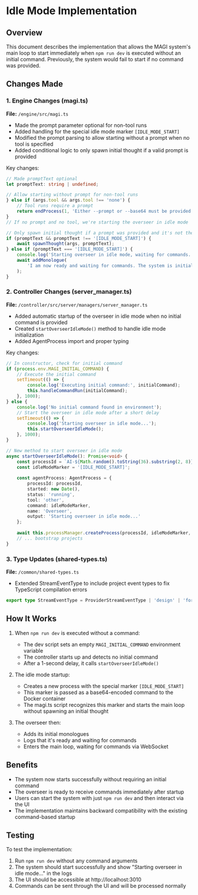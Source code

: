 # Idle Mode Implementation

## Overview

This document describes the implementation that allows the MAGI system's main loop to start immediately when `npm run dev` is executed without an initial command. Previously, the system would fail to start if no command was provided.

## Changes Made

### 1. Engine Changes (magi.ts)

**File:** `/engine/src/magi.ts`

- Made the prompt parameter optional for non-tool runs
- Added handling for the special idle mode marker `[IDLE_MODE_START]`
- Modified the prompt parsing to allow starting without a prompt when no tool is specified
- Added conditional logic to only spawn initial thought if a valid prompt is provided

Key changes:
```typescript
// Made promptText optional
let promptText: string | undefined;

// Allow starting without prompt for non-tool runs
} else if (args.tool && args.tool !== 'none') {
    // Tool runs require a prompt
    return endProcess(1, 'Either --prompt or --base64 must be provided for tool runs');
}
// If no prompt and no tool, we're starting the overseer in idle mode

// Only spawn initial thought if a prompt was provided and it's not the idle mode marker
if (promptText && promptText !== '[IDLE_MODE_START]') {
    await spawnThought(args, promptText);
} else if (promptText === '[IDLE_MODE_START]') {
    console.log('Starting overseer in idle mode, waiting for commands...');
    await addMonologue(
        'I am now ready and waiting for commands. The system is initialized and I can begin helping as soon as I receive instructions.'
    );
}
```

### 2. Controller Changes (server_manager.ts)

**File:** `/controller/src/server/managers/server_manager.ts`

- Added automatic startup of the overseer in idle mode when no initial command is provided
- Created `startOverseerIdleMode()` method to handle idle mode initialization
- Added AgentProcess import and proper typing

Key changes:
```typescript
// In constructor, check for initial command
if (process.env.MAGI_INITIAL_COMMAND) {
    // Execute the initial command
    setTimeout(() => {
        console.log('Executing initial command:', initialCommand);
        this.handleCommandRun(initialCommand);
    }, 1000);
} else {
    console.log('No initial command found in environment');
    // Start the overseer in idle mode after a short delay
    setTimeout(() => {
        console.log('Starting overseer in idle mode...');
        this.startOverseerIdleMode();
    }, 1000);
}

// New method to start overseer in idle mode
async startOverseerIdleMode(): Promise<void> {
    const processId = `AI-${Math.random().toString(36).substring(2, 8)}`;
    const idleModeMarker = '[IDLE_MODE_START]';
    
    const agentProcess: AgentProcess = {
        processId: processId,
        started: new Date(),
        status: 'running',
        tool: 'other',
        command: idleModeMarker,
        name: 'Overseer',
        output: 'Starting overseer in idle mode...'
    };
    
    await this.processManager.createProcess(processId, idleModeMarker, agentProcess);
    // ... bootstrap projects
}
```

### 3. Type Updates (shared-types.ts)

**File:** `/common/shared-types.ts`

- Extended StreamEventType to include project event types to fix TypeScript compilation errors

```typescript
export type StreamEventType = ProviderStreamEventType | 'design' | 'format_info' | 'complete' | 'project_create' | 'project_update' | 'project_delete';
```

## How It Works

1. When `npm run dev` is executed without a command:
   - The dev script sets an empty `MAGI_INITIAL_COMMAND` environment variable
   - The controller starts up and detects no initial command
   - After a 1-second delay, it calls `startOverseerIdleMode()`

2. The idle mode startup:
   - Creates a new process with the special marker `[IDLE_MODE_START]`
   - This marker is passed as a base64-encoded command to the Docker container
   - The magi.ts script recognizes this marker and starts the main loop without spawning an initial thought

3. The overseer then:
   - Adds its initial monologues
   - Logs that it's ready and waiting for commands
   - Enters the main loop, waiting for commands via WebSocket

## Benefits

- The system now starts successfully without requiring an initial command
- The overseer is ready to receive commands immediately after startup
- Users can start the system with just `npm run dev` and then interact via the UI
- The implementation maintains backward compatibility with the existing command-based startup

## Testing

To test the implementation:

1. Run `npm run dev` without any command arguments
2. The system should start successfully and show "Starting overseer in idle mode..." in the logs
3. The UI should be accessible at http://localhost:3010
4. Commands can be sent through the UI and will be processed normally